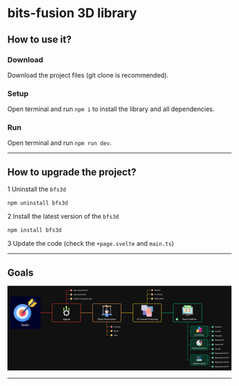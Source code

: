 # bits-fusion 3D library

## How to use it?

### Download
Download the project files (git clone is recommended).

### Setup
Open terminal and run `npm i` to install the library and all dependencies.

### Run
Open terminal and run `npm run dev`.

---

## How to upgrade the project?

1 Uninstall the `bfs3d`
```
npm uninstall bfs3d
```

2 Install the latest version of the `bfs3d`
```
npm install bfs3d
```

3 Update the code (check the `+page.svelte` and `main.ts`)

---

## Goals

![alt text](docs/images/learning-goals-01.png)

---